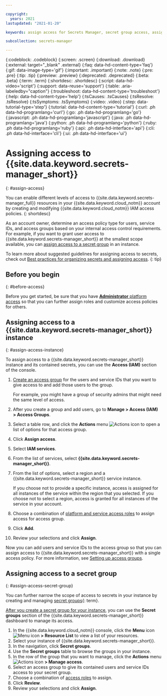 ```yaml
---

copyright:
  years: 2021
lastupdated: "2021-01-20"

keywords: assign access for Secrets Manager, secret group access, assign access for all secrets, grant access, add users

subcollection: secrets-manager

---
```


{:codeblock: .codeblock}
{:screen: .screen}
{:download: .download}
{:external: target="_blank" .external}
{:faq: data-hd-content-type='faq'}
{:gif: data-image-type='gif'}
{:important: .important}
{:note: .note}
{:pre: .pre}
{:tip: .tip}
{:preview: .preview}
{:deprecated: .deprecated}
{:beta: .beta}
{:term: .term}
{:shortdesc: .shortdesc}
{:script: data-hd-video='script'}
{:support: data-reuse='support'}
{:table: .aria-labeledby="caption"}
{:troubleshoot: data-hd-content-type='troubleshoot'}
{:help: data-hd-content-type='help'}
{:tsCauses: .tsCauses}
{:tsResolve: .tsResolve}
{:tsSymptoms: .tsSymptoms}
{:video: .video}
{:step: data-tutorial-type='step'}
{:tutorial: data-hd-content-type='tutorial'}
{:curl: .ph data-hd-programlang='curl'}
{:go: .ph data-hd-programlang='go'} 
{:javascript: .ph data-hd-programlang='javascript'}
{:java: .ph data-hd-programlang='java'}
{:python: .ph data-hd-programlang='python'}
{:ruby: .ph data-hd-programlang='ruby'}
{:api: .ph data-hd-interface='api'}
{:cli: .ph data-hd-interface='cli'}
{:ui: .ph data-hd-interface='ui'}

# Assigning access to {{site.data.keyword.secrets-manager_short}}
{: #assign-access}

You can enable different levels of access to {{site.data.keyword.secrets-manager_full}} resources in your {{site.data.keyword.cloud_notm}} account by creating and modifying {{site.data.keyword.cloud_notm}} IAM access policies.
{: shortdesc}

As an account owner, determine an access policy type for users, service IDs, and access groups based on your internal access control requirements. For example, if you want to grant user access to {{site.data.keyword.secrets-manager_short}} at the smallest scope available, you can [assign access to a secret group](#assign-access-secret-group) in an instance.

To learn more about suggested guidelines for assigning access to secrets, check out [Best practices for organizing secrets and assigning access](/docs/secrets-manager?topic=secrets-manager-best-practices-organize-secrets).
{: tip}

## Before you begin
{: #before-access}

Before you get started, be sure that you have [**Administrator** platform access](/docs/account?topic=account-assign-access-resources#assign_new_access) so that you can further assign roles and customize access policies for others.

## Assigning access to a {{site.data.keyword.secrets-manager_short}} instance
{: #assign-access-instance}

To assign access to a {{site.data.keyword.secrets-manager_short}} instance and its contained secrets, you can use the **Access (IAM)** section of the console.

1. [Create an access group](/docs/account?topic=account-groups#create_ag) for the users and service IDs that you want to give access to and add those users to the group. 
   
   For example, you might have a group of security admins that might need the same level of access.
2. After you create a group and add users, go to **Manage > Access (IAM) > Access Groups**.
3. Select a table row, and click the **Actions** menu ![Actions icon](../icons/actions-icon-vertical.svg) to open a list of options for that access group.
4. Click **Assign access**.
5. Select **IAM services**. 
6. From the list of services, select **{{site.data.keyword.secrets-manager_short}}**.
7. From the list of options, select a region and a {{site.data.keyword.secrets-manager_short}} service instance.

    If you choose not to provide a specific instance, access is assigned for all instances of the service within the region that you selected. If you choose not to select a region, access is granted for all instances of the service in your account.
8. Choose a combination of [platform and service access roles](/docs/secrets-manager?topic=secrets-manager-iam) to assign access for access group.
9.  Click **Add**.
10. Review your selections and click **Assign**.

  Now you can add users and service IDs to the access group so that you can assign access to {{site.data.keyword.secrets-manager_short}} with a single access policy. For more information, see [Setting up access groups](/docs/account?topic=account-groups).

## Assigning access to a secret group
{: #assign-access-secret-group}

You can further narrow the scope of access to secrets in your instance by creating and managing [secret groups](#x9968962){: term}.

[After you create a secret group for your instance](/docs/secrets-manager?topic=secrets-manager-secret-groups#create-secret-groups), you can use the **Secret groups** section of the {{site.data.keyword.secrets-manager_short}} dashboard to manage its access.

1. In the {{site.data.keyword.cloud_notm}} console, click the **Menu** icon ![Menu icon](../icons/icon_hamburger.svg) **> Resource List** to view a list of your resources.
2. Select your instance of {{site.data.keyword.secrets-manager_short}}.
3. In the navigation, click **Secret groups**.
4. Use the **Secret groups** table to browse the groups in your instance.
5. In the row of the group that you want to manage, click the **Actions** menu ![Actions icon](../icons/actions-icon-vertical.svg) **> Manage access**.
6. Select an access group to give its contained users and service IDs access to your secret group.
7. Choose a combination of [access roles](/docs/secrets-manager?topic=secrets-manager-iam) to assign.
8. Click **Review**.
9. Review your selections and click **Assign**.
